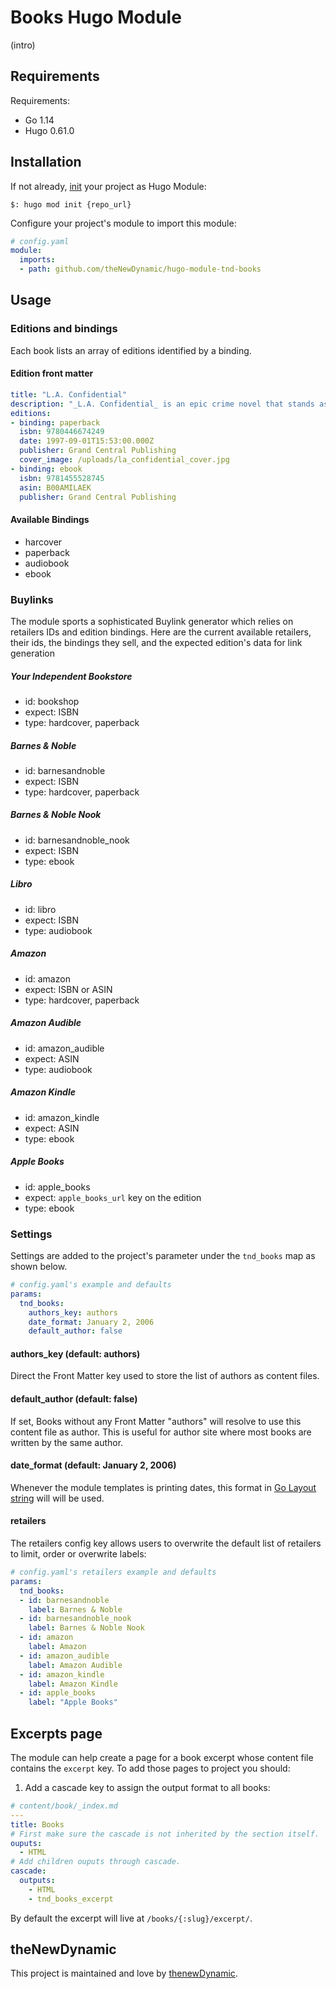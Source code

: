 # Books Hugo Module

(intro)

## Requirements

Requirements:
- Go 1.14
- Hugo 0.61.0


## Installation

If not already, [init](https://gohugo.io/hugo-modules/use-modules/#initialize-a-new-module) your project as Hugo Module:

```
$: hugo mod init {repo_url}
```

Configure your project's module to import this module:

```yaml
# config.yaml
module:
  imports:
  - path: github.com/theNewDynamic/hugo-module-tnd-books
```

## Usage

### Editions and bindings

Each book lists an array of editions identified by a binding. 

#### Edition front matter

```yaml
title: "L.A. Confidential"
description: "_L.A. Confidential_ is an epic crime novel that stands as a steel-edged time capsule—Los Angeles in the 1950s, a remarkable era defined in dark shadings."
editions:
- binding: paperback
  isbn: 9780446674249
  date: 1997-09-01T15:53:00.000Z
  publisher: Grand Central Publishing
  cover_image: /uploads/la_confidential_cover.jpg
- binding: ebook
  isbn: 9781455528745
  asin: B00AMILAEK
  publisher: Grand Central Publishing
```

#### Available Bindings

- harcover
- paperback
- audiobook
- ebook

### Buylinks

The module sports a sophisticated Buylink generator which relies on retailers IDs and edition bindings.
Here are the current available retailers, their ids, the bindings they sell, and the expected edition's data for link generation

##### Your Independent Bookstore
  - id: bookshop
  - expect: ISBN
  - type: hardcover, paperback
##### Barnes & Noble
  - id: barnesandnoble
  - expect: ISBN
  - type: hardcover, paperback
##### Barnes & Noble Nook
  - id: barnesandnoble_nook
  - expect: ISBN
  - type: ebook
##### Libro
  - id: libro
  - expect: ISBN
  - type: audiobook

##### Amazon
  - id: amazon
  - expect: ISBN or ASIN
  - type: hardcover, paperback
##### Amazon Audible
  - id: amazon_audible
  - expect: ASIN
  - type: audiobook
##### Amazon Kindle
  - id: amazon_kindle
  - expect: ASIN
  - type: ebook
##### Apple Books
  - id: apple_books
  - expect: `apple_books_url` key on the edition
  - type: ebook

### Settings

Settings are added to the project's parameter under the `tnd_books` map as shown below.

```yaml
# config.yaml's example and defaults
params:
  tnd_books:
    authors_key: authors
    date_format: January 2, 2006
    default_author: false
```

#### authors_key (default: authors)

Direct the Front Matter key used to store the list of authors as content files.

#### default_author (default: false)

If set, Books without any Front Matter "authors" will resolve to use this content file as author. This is useful for author site where most books are written by the same author.

#### date_format (default: January 2, 2006)

Whenever the module templates is printing dates, this format in [Go Layout string](https://gohugo.io/functions/format/#gos-layout-string) will will be used.

#### retailers

The retailers config key allows users to overwrite the default list of retailers to limit, order or overwrite labels:

```yaml
# config.yaml's retailers example and defaults
params:
  tnd_books:
  - id: barnesandnoble
    label: Barnes & Noble
  - id: barnesandnoble_nook
    label: Barnes & Noble Nook
  - id: amazon
    label: Amazon
  - id: amazon_audible
    label: Amazon Audible
  - id: amazon_kindle
    label: Amazon Kindle
  - id: apple_books
    label: "Apple Books"
```

## Excerpts page

The module can help create a page for a book excerpt whose content file contains the `excerpt` key.
To add those pages to project you should:

1. Add a cascade key to assign the output format to all books:
```yaml
# content/book/_index.md
---
title: Books
# First make sure the cascade is not inherited by the section itself.
ouputs:
  - HTML
# Add children ouputs through cascade.
cascade:
  outputs:
    - HTML
    - tnd_books_excerpt
```


By default the excerpt will live at `/books/{:slug}/excerpt/`.


## theNewDynamic

This project is maintained and love by [thenewDynamic](https://www.thenewdynamic.com).